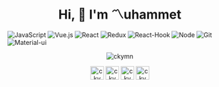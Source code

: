 <h1 align="center"> Hi, 👋 I'm 〽uhammet  </h1>

![JavaScript](https://img.shields.io/badge/-JavaScript-black?style=flat-square&logo=javascript) 
![Vue.js](https://img.shields.io/badge/-Vue.js-black?style=flat-square&logo=vue.js)
![React](https://img.shields.io/badge/-React-black?style=flat-square&logo=react)
![Redux](https://img.shields.io/badge/-React-black?style=flat-square&logo=redux)
![React-Hook](https://img.shields.io/badge/-React-black?style=flat-square&logo=hook)
![Node](https://img.shields.io/badge/-Node.js-black?style=flat-square&logo=Node.js)
![Git](https://img.shields.io/badge/-Git-black?style=flat-square&logo=git)
![Material-ui](https://img.shields.io/badge/-Material-black?style=flat-square&logo=Material-ui)
<p align="center"><img align="center" src="https://github-readme-stats.vercel.app/api?username=ckymn&show_icons=true&theme=tokyonight" alt="ckymn" /></p>

<p align="center">
  <a href="https://twitter.com/M_ckymn" target="blank"><img align="center" src="https://simpleicons.org/icons/twitter.svg" alt="ckymn" height="30" width="30" /></a>    
  <a href="http://linkedin.com/in/ckymn/" target="blank"><img align="center" src="https://simpleicons.org/icons/linkedin.svg" alt="ckymn" height="30" width="30" /></a>         
  <a href="https://medium.com/@cokyamanmuhammet/" target="blank"><img align="center" src="https://simpleicons.org/icons/medium.svg" alt="ckymn" height="30" width="30" /></a>     
  <a href="https://www.hackerrank.com/ckymn/" target="blank"><img align="center" src="https://simpleicons.org/icons/hackerrank.svg" alt="ckymn" height="30" width="30" /></a>    
</p>
